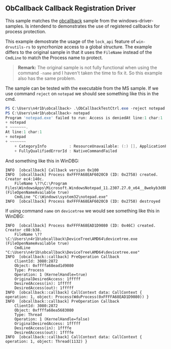## ObCallback Callback Registration Driver
This sample matches the [obcallback](https://github.com/microsoft/Windows-driver-samples/tree/main/general/obcallback)
sample from the windows-driver-samples. Is intendend to demonstrates the use of registered callbacks for process 
protection.

This example demostrate the usage of the `lock_api` feature of `win-drvutils-rs` to syncrhonize access to a global 
structure. The example differs to the original sample in that it uses the `FileName` instead of the `CmdLine` to 
match the Process name to protect.

> **Remark:** The original sample is not fully functional when using the command `-name` and I haven't taken the 
> time to fix it. So this example also has the same problem.

The sample can be tested with the executable from the MS sample. If we use command `reject` on `notepad` we should 
see something like this in the cmd.

```ps1
PS C:\Users\n4r1b\obcallback> .\ObCallbackTestCtrl.exe -reject notepad
PS C:\Users\n4r1b\obcallback> notepad
Program 'notepad.exe' failed to run: Access is deniedAt line:1 char:1
+ notepad
+ ~~~~~~~.
At line:1 char:1
+ notepad
+ ~~~~~~~
    + CategoryInfo          : ResourceUnavailable: (:) [], ApplicationFailedException
    + FullyQualifiedErrorId : NativeCommandFailed
```

And something like this in WinDBG:

```
INFO  [obcallback] Callback version 0x100
INFO  [obcallback] Process 0xFFFFA68EAF6020C0 (ID: 0x2758) created. Creator ec4:140c.
	FileName \??\C:\Program Files\WindowsApps\Microsoft.WindowsNotepad_11.2307.27.0_x64__8wekyb3d8bbwe\Notepad\Notepad.exe (FileOpenNameAvailable true)
	CmdLine "C:\Windows\system32\notepad.exe" 
INFO  [obcallback] Process 0xFFFFA68EAF6020C0 (ID: 0x2758) destroyed
```

If using command `name` on `devicetree` we would see something like this in WinDBG:

```
INFO  [obcallback] Process 0xFFFFA68EAD1D9080 (ID: 0x46C) created. Creator c08:b38.
	FileName \??\C:\Users\n4r1b\obcallback\DeviceTree\AMD64\devicetree.exe (FileOpenNameAvailable true)
	CmdLine "C:\Users\n4r1b\obcallback\DeviceTree\AMD64\devicetree.exe" 
INFO  [obcallback::callback] PreOperation Callback
	ClientId: 3080:2872
	Object: 0xffffa68ead1d9080
	Type: Process
	Operation: 1 (KernelHandle=true)
	OriginalDesiredAccess: 1fffff
	DesiredAccess(in): 1fffff
	DesiredAccess(out): 1fffff
INFO  [obcallback::callback] CallContext data: CallContext { operation: 1, object: Process(WduProcess(0xFFFFA68EAD1D9080)) }
INFO  [obcallback::callback] PreOperation Callback
	ClientId: 3080:2872
	Object: 0xffffa68ea5683080
	Type: Thread
	Operation: 1 (KernelHandle=false)
	OriginalDesiredAccess: 1fffff
	DesiredAccess(in): 1ffffe
	DesiredAccess(out): 1ffffe
INFO  [obcallback::callback] CallContext data: CallContext { operation: 1, object: Thread(1132) }
```
